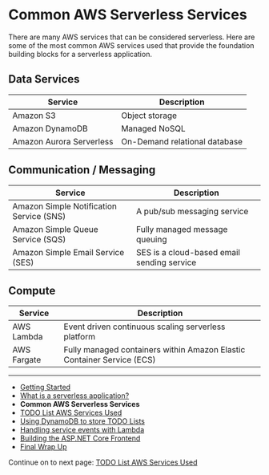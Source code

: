 # Common AWS Serverless Services

There are many AWS services that can be considered serverless. Here are some of the most 
common AWS services used that provide the foundation building blocks for a serverless application.

## Data Services

|Service|Description|
|----|---|
| Amazon S3 | Object storage |
| Amazon DynamoDB | Managed NoSQL |
| Amazon Aurora Serverless | On-Demand relational database |

## Communication / Messaging
|Service|Description|
|---|---|
| Amazon Simple Notification Service (SNS) |A pub/sub messaging service|
| Amazon Simple Queue Service (SQS) |Fully managed message queuing|
| Amazon Simple Email Service (SES) |SES is a cloud-based email sending service|

## Compute
|Service|Description|
|-|-|
| AWS Lambda | Event driven continuous scaling serverless platform |
| AWS Fargate | Fully managed containers within Amazon Elastic Container Service (ECS) |

<!-- Generated Navigation -->
---

* [Getting Started](./GettingStarted.md)
* [What is a serverless application?](./WhatIsServerless.md)
* **Common AWS Serverless Services**
* [TODO List AWS Services Used](./TODOListServices.md)
* [Using DynamoDB to store TODO Lists](./DynamoDBModule/WhatIsDynamoDB.md)
* [Handling service events with Lambda](./StreamProcessing/ServiceEvents.md)
* [Building the ASP.NET Core Frontend](./ASP.NETCoreFrontend/TheFrontend.md)
* [Final Wrap Up](./FinalWrapup.md)

Continue on to next page: [TODO List AWS Services Used](./TODOListServices.md)

